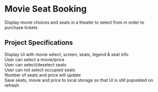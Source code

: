 # Movie Seat Booking
Display movie choices and seats in a theater to select from in order to purchase tickets  

## Project Specifications
Display UI with movie select, screen, seats, legend & seat info  
User can select a movie/price  
User can select/deselect seats  
User can not select occupied seats  
Number of seats and price will update  
Save seats, movie and price to local storage so that UI is still populated on refresh  
